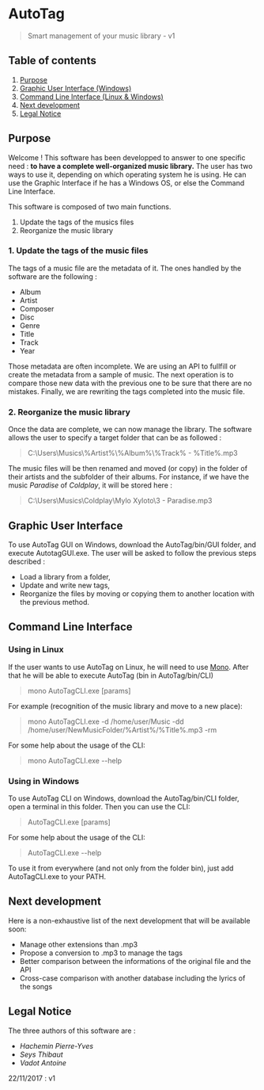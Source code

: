 # AutoTag
> Smart management of your music library - v1

## Table of contents
1. [Purpose](#purpose)
2. [Graphic User Interface (Windows)](#GUI)
3. [Command Line Interface (Linux & Windows)](#CLI)
4. [Next development](#next)
5. [Legal Notice](#notice)

## Purpose <a name="purpose"></a>

  Welcome ! This software has been developped to answer to one specific need : **to have a complete well-organized music library.**
  The user has two ways to use it, depending on which operating system he is using. He can use the Graphic Interface if he has a Windows   OS, or else the Command Line Interface.
  
  This software is composed of two main functions.
  1. Update the tags of the musics files
  2. Reorganize the music library
  
### 1. Update the tags of the music files
  The tags of a music file are the metadata of it. The ones handled by the software are the following :
* Album
* Artist
* Composer
* Disc
* Genre
* Title
* Track
* Year

Those metadata are often incomplete. We are using an API to fullfill or create the metadata from a sample of music. The next operation is to compare those new data with the previous one to be sure that there are no mistakes. Finally, we are rewriting the tags completed into the music file.

### 2. Reorganize the music library

Once the data are complete, we can now manage the library. The software allows the user to specify a target folder that can be as followed :
> C:\Users\Musics\\%Artist%\\%Album%\\%Track% - %Title%.mp3

The music files will be then renamed and moved (or copy) in the folder of their artists and the subfolder of their albums. For instance, if we have the music *Paradise* of *Coldplay*, it will be stored here :
> C:\Users\Musics\Coldplay\Mylo Xyloto\3 - Paradise.mp3


## Graphic User Interface <a name="GUI"></a>

To use AutoTag GUI on Windows, download the AutoTag/bin/GUI folder, and execute AutotagGUI.exe. The user will be asked to follow the previous steps described :
- Load a library from a folder,
- Update and write new tags,
- Reorganize the files by moving or copying them to another location with the previous method.


## Command Line Interface <a name="CLI"></a>

### Using in Linux

If the user wants to use AutoTag on Linux, he will need to use [Mono](http://www.mono-project.com/). 
After that he will be able to execute AutoTag (bin in AutoTag/bin/CLI)
> mono AutoTagCLI.exe [params]

For example (recognition of the music library and move to a new place):
> mono AutoTagCLI.exe -d /home/user/Music -dd /home/user/NewMusicFolder/%Artist%/%Title%.mp3 -rm

For some help about the usage of the CLI:
> mono AutoTagCLI.exe --help 

### Using in Windows

To use AutoTag CLI on Windows, download the AutoTag/bin/CLI folder, open a terminal in this folder.
Then you can use the CLI:
> AutoTagCLI.exe [params]

For some help about the usage of the CLI:
> AutoTagCLI.exe --help 

To use it from everywhere (and not only from the folder bin), just add AutoTagCLI.exe to your PATH.

## Next development <a name="next"></a>

Here is a non-exhaustive list of the next development that will be available soon:
* Manage other extensions than .mp3
* Propose a conversion to .mp3 to manage the tags
* Better comparison between the informations of the original file and the API
* Cross-case comparison with another database including the lyrics of the songs

## Legal Notice <a name="notice"></a>

The three authors of this software are :
* *Hachemin Pierre-Yves*
* *Seys Thibaut*
* *Vadot Antoine*


22/11/2017 : v1
